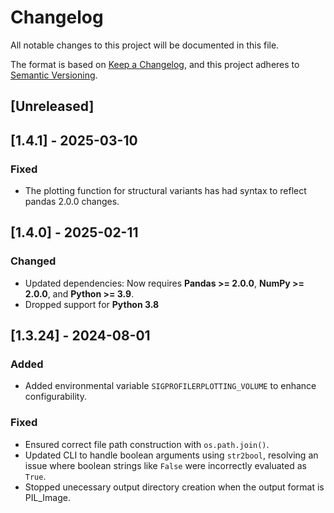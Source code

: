 # Changelog

All notable changes to this project will be documented in this file.

The format is based on [Keep a Changelog](https://keepachangelog.com/en/1.0.0/), and this project adheres to [Semantic Versioning](https://semver.org/spec/v2.0.0.html).

## [Unreleased]

## [1.4.1] - 2025-03-10

### Fixed
- The plotting function for structural variants has had syntax to reflect pandas 2.0.0 changes.

## [1.4.0] - 2025-02-11

### Changed
- Updated dependencies: Now requires **Pandas >= 2.0.0**, **NumPy >= 2.0.0**, and **Python >= 3.9**.
- Dropped support for **Python 3.8**

## [1.3.24] - 2024-08-01

### Added
- Added environmental variable `SIGPROFILERPLOTTING_VOLUME` to enhance configurability.

### Fixed
- Ensured correct file path construction with `os.path.join()`.
- Updated CLI to handle boolean arguments using `str2bool`, resolving an issue where boolean strings like `False` were incorrectly evaluated as `True`.
- Stopped unecessary output directory creation when the output format is PIL_Image.
